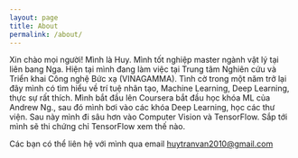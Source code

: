 ```yaml
---
layout: page
title: About
permalink: /about/
---
```


Xin chào mọi người!
Mình là Huy. Mình tốt nghiệp master ngành vật lý tại liên bang Nga. Hiện tại mình đang làm việc tại Trung tâm Nghiên cứu và Triển khai Công nghệ Bức xạ (VINAGAMMA). Tình cờ trong một năm trở lại đây mình có tìm hiểu về trí tuệ nhân tạo, Machine Learning, Deep Learning, thực sự rất thích. Mình bắt đầu lên Coursera bắt đầu học khóa ML của Andrew Ng., sau đó mình bơi vào các khóa Deep Learning, học các thư viện. Sau này mình đi sâu hơn vào Computer Vision và TensorFlow. Sắp tới mình sẽ thi chứng chỉ TensorFlow xem thế nào. 

Các bạn có thể liên hệ với mình qua email
[huytranvan2010@gmail.com](huytranvan2010@gmail.com)
